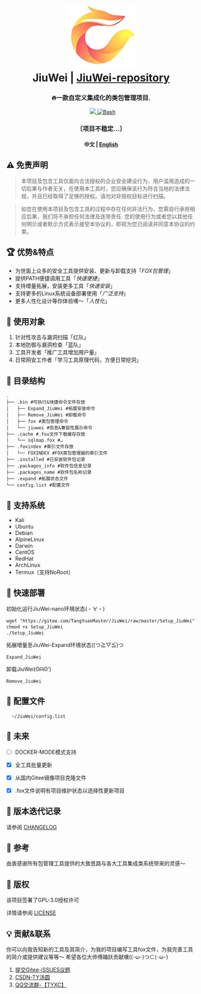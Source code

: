 <h1 align="center">
  <br>
  <img src="img/logo.jpg" alt="logo">
  <br>
  JiuWei | <a href="https://gitee.com/TangYuanMaster/JiuWei-repository">JiuWei-repository</a>
  <br>
</h1>

<h3 align="center">🔥一款自定义集成化的类包管理项目.</h4>

<p align="center">
 ​ <img​ ​src="​https://img.shields.io/badge/NetHunter-✔-red.svg?style=plastic"​>
  <a href="https://www.gnu.org/licenses/gpl-3.0.en.html">
      <img src="https://img.shields.io/badge/license-GPL3-_red.svg">
  <a href="https://www.gnu.org/software/bash/">
      <img src="https://img.shields.io/badge/language-Bash-blue.svg" alt="Bash">
  </a>
</p>

<h3 align="center" dir="auto">〔项目不稳定…〕</p>

<h4 align="center" dir="auto">
  中文 | <a href="https://gitee.com/TangYuanMaster/JiuWei/blob/master/README_EN.MD">English</a>
</p>


## ⚠️ 免责声明

> 本项目及包含工具仅面向合法授权的企业安全建设行为，用户滥用造成的一切后果与作者无关，在使用本工具时，您应确保该行为符合当地的法律法规，并且已经取得了足够的授权。请勿对非授权目标进行扫描。

> 如您在使用本项目及包含工具的过程中存在任何非法行为，您需自行承担相应后果，我们将不承担任何法律及连带责任. 您的使用行为或者您以其他任何明示或者默示方式表示接受本协议的，即视为您已阅读并同意本协议的约束。


## 🏆 优势&特点

- 为世面上众多的安全工具提供安装、更新与卸载支持「*FOX包管理*」
- 提供PATH便捷调用工具「*快速便捷*」
- 支持增量拓展，安装更多工具「*快速安装*」
- 支持更多的Linux系统设备部署使用「*广泛支持*」
- 更多人性化设计等你体验噢～「*人性化*」


## 🔖 使用对象

1. 针对性攻击与漏洞扫描「红队」
2. 本地防御与漏洞检查「蓝队」
3. 工具开发者「推广工具增加用户量」
4. 日常网安工作者「学习工具原理代码，方便日常挖洞」


## 🌲 目录结构

```
.
├── .bin #可执行&快捷命令文件存放
│   ├── Expand_JiuWei #拓展安装命令
│   ├── Remove_JiuWei #卸载命令
│   ├── fox #类包管理命令
│   └── jiuwei #信息&兼容性展示命令
├── .cache #.fox文件下载缓存存放
│   └── sqlmap.fox #…
├── .foxindex #索引文件存放
│   └── FOXINDEX #FOX类包管理器的索引文件
├── .installed #已安装软件包记录
├── .packages_info #软件包信息记录
├── .packages_name #软件包名称记录
├── .expand #拓展状态文件
└── config.list #配置文件
```


## 🌟 支持系统

- Kali
- Ubuntu
- Debian
- AlpineLinux
- Darwin
- CentOS
- RedHat
- ArchLinux
- Termux〔支持NoRoot〕


## 🔧 快速部署

初始化运行JiuWei-nano环境状态(・∀・)

```
wget "https://gitee.com/TangYuanMaster/JiuWei/raw/master/Setup_JiuWei"
chmod +x Setup_JiuWei
./Setup_JiuWei
```

拓展增量至JiuWei-Expand环境状态((つ≧▽≦)つ

```
Expand_JiuWei
```

卸载JiuWei(ʘᗩʘ’)

```
Remove_JiuWei
```


## 🔆 配置文件    
      ~/JiuWei/config.list


## 📌 未来

- [ ] DOCKER-MODE模式支持
- [x] 全工具批量更新
- [x] 从国内Gitee镜像项目克隆文件
- [x] .fox文件说明有项目维护状态以选择性更新项目


## 🚀 版本迭代记录

请参阅 [CHANGELOG](https://gitee.com/TangYuanMaster/JiuWei/blob/master/CHANGE.MD)


## 👀 参考

由衷感谢所有包管理工具提供的大致思路与各大工具集成类系统带来的灵感～


## 📄 版权

该项目签署了GPL-3.0授权许可

详情请参阅 [LICENSE](https://gitee.com/TangYuanMaster/JiuWei/blob/master/LICENSE)


## 💡 贡献&联系

你可以向我告知新的工具及其简介，为我的项目编写工具fox文件，为我完善工具的简介或提供建议等等～
希望各位大师傅踊跃贡献噢((･ω･)つ⊂(･ω･)

1. [提交Gitee-iSSUES议题](https://gitee.com/TangYuanMaster/JiuWei/issues)
2. [CSDN-TY汤圆](https://blog.csdn.net/qq_57851190)
3. [QQ交流群-【TYXC】](http://qm.qq.com/cgi-bin/qm/qr?_wv=1027&k=OVsNn-8iWP5HTTARzTNzfOcgCngXp3gH&authKey=03ZWzlYVvCH6Cpq2Pa7nIEqOFiXw2svp96C896bcZc4Rpg%2FTNk2c2F8asJ4U7tiK&noverify=0&group_code=751386568)
